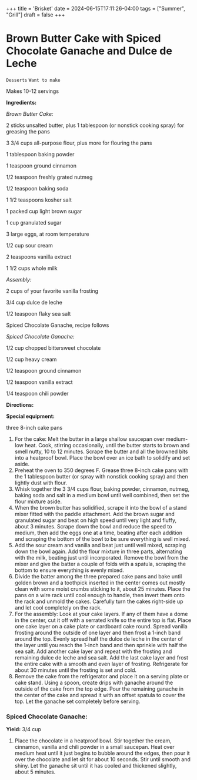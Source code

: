 +++
title = 'Brisket'
date = 2024-06-15T17:11:26-04:00
tags = ["Summer", "Grill"]
draft = false
+++
# Brown Butter Cake with Spiced Chocolate Ganache and Dulce de Leche

`Desserts` `Want to make`

Makes 10-12 servings

**Ingredients:**

_Brown Butter Cake:_

2 sticks unsalted butter, plus 1 tablespoon (or nonstick cooking spray) for greasing the pans

3 3/4 cups all-purpose flour, plus more for flouring the pans 

1 tablespoon baking powder 

1 teaspoon ground cinnamon 

1/2 teaspoon freshly grated nutmeg 

1/2 teaspoon baking soda 

1 1/2 teaspoons kosher salt 

1 packed cup light brown sugar 

1 cup granulated sugar 

3 large eggs, at room temperature 

1/2 cup sour cream 

2 teaspoons vanilla extract 

1 1/2 cups whole milk

_Assembly:_

2 cups of your favorite vanilla frosting

3/4 cup dulce de leche 

1/2 teaspoon flaky sea salt 

Spiced Chocolate Ganache, recipe follows

_Spiced Chocolate Ganache:_

1/2 cup chopped bittersweet chocolate

1/2 cup heavy cream 

1/2 teaspoon ground cinnamon 

1/2 teaspoon vanilla extract 

1/4 teaspoon chili powder 

**Directions:**

**Special equipment:**

three 8-inch cake pans

1. For the cake: Melt the butter in a large shallow saucepan over medium-low heat. Cook, stirring occasionally, until the butter starts to brown and smell nutty, 10 to 12 minutes. Scrape the butter and all the browned bits into a heatproof bowl. Place the bowl over an ice bath to solidify and set aside.
2. Preheat the oven to 350 degrees F. Grease three 8-inch cake pans with the 1 tablespoon butter (or spray with nonstick cooking spray) and then lightly dust with flour.
3. Whisk together the 3 3/4 cups flour, baking powder, cinnamon, nutmeg, baking soda and salt in a medium bowl until well combined, then set the flour mixture aside.
4. When the brown butter has solidified, scrape it into the bowl of a stand mixer fitted with the paddle attachment. Add the brown sugar and granulated sugar and beat on high speed until very light and fluffy, about 3 minutes. Scrape down the bowl and reduce the speed to medium, then add the eggs one at a time, beating after each addition and scraping the bottom of the bowl to be sure everything is well mixed.
5. Add the sour cream and vanilla and beat just until well mixed, scraping down the bowl again. Add the flour mixture in three parts, alternating with the milk, beating just until incorporated. Remove the bowl from the mixer and give the batter a couple of folds with a spatula, scraping the bottom to ensure everything is evenly mixed.
6. Divide the batter among the three prepared cake pans and bake until golden brown and a toothpick inserted in the center comes out mostly clean with some moist crumbs sticking to it, about 25 minutes. Place the pans on a wire rack until cool enough to handle, then invert them onto the rack and unmold the cakes. Carefully turn the cakes right-side up and let cool completely on the rack.
7. For the assembly: Look at your cake layers. If any of them have a dome in the center, cut it off with a serrated knife so the entire top is flat. Place one cake layer on a cake plate or cardboard cake round. Spread vanilla frosting around the outside of one layer and then frost a 1-inch band around the top. Evenly spread half the dulce de leche in the center of the layer until you reach the 1-inch band and then sprinkle with half the sea salt. Add another cake layer and repeat with the frosting and remaining dulce de leche and sea salt. Add the last cake layer and frost the entire cake with a smooth and even layer of frosting. Refrigerate for about 30 minutes until the frosting is set and cold.
8. Remove the cake from the refrigerator and place it on a serving plate or cake stand. Using a spoon, create drips with ganache around the outside of the cake from the top edge. Pour the remaining ganache in the center of the cake and spread it with an offset spatula to cover the top. Let the ganache set completely before serving.

### Spiced Chocolate Ganache:

**Yield:** 3/4 cup

1. Place the chocolate in a heatproof bowl. Stir together the cream, cinnamon, vanilla and chili powder in a small saucepan. Heat over medium heat until it just begins to bubble around the edges, then pour it over the chocolate and let sit for about 10 seconds. Stir until smooth and shiny. Let the ganache sit until it has cooled and thickened slightly, about 5 minutes.
